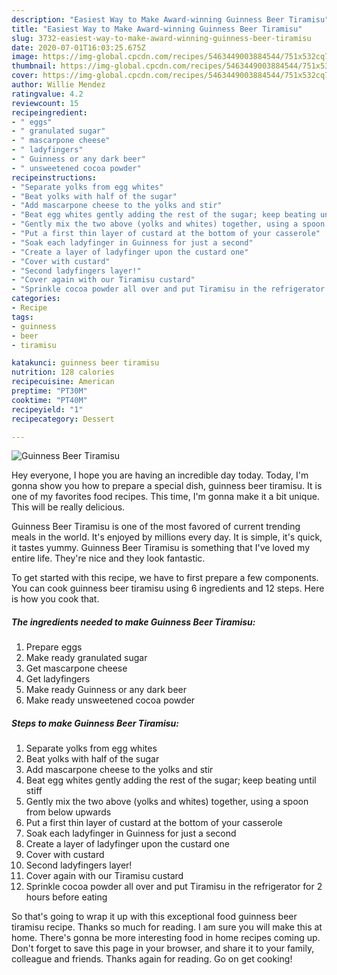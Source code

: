```yaml
---
description: "Easiest Way to Make Award-winning Guinness Beer Tiramisu"
title: "Easiest Way to Make Award-winning Guinness Beer Tiramisu"
slug: 3732-easiest-way-to-make-award-winning-guinness-beer-tiramisu
date: 2020-07-01T16:03:25.675Z
image: https://img-global.cpcdn.com/recipes/5463449003884544/751x532cq70/guinness-beer-tiramisu-recipe-main-photo.jpg
thumbnail: https://img-global.cpcdn.com/recipes/5463449003884544/751x532cq70/guinness-beer-tiramisu-recipe-main-photo.jpg
cover: https://img-global.cpcdn.com/recipes/5463449003884544/751x532cq70/guinness-beer-tiramisu-recipe-main-photo.jpg
author: Willie Mendez
ratingvalue: 4.2
reviewcount: 15
recipeingredient:
- " eggs"
- " granulated sugar"
- " mascarpone cheese"
- " ladyfingers"
- " Guinness or any dark beer"
- " unsweetened cocoa powder"
recipeinstructions:
- "Separate yolks from egg whites"
- "Beat yolks with half of the sugar"
- "Add mascarpone cheese to the yolks and stir"
- "Beat egg whites gently adding the rest of the sugar; keep beating until stiff"
- "Gently mix the two above (yolks and whites) together, using a spoon from below upwards"
- "Put a first thin layer of custard at the bottom of your casserole"
- "Soak each ladyfinger in Guinness for just a second"
- "Create a layer of ladyfinger upon the custard one"
- "Cover with custard"
- "Second ladyfingers layer!"
- "Cover again with our Tiramisu custard"
- "Sprinkle cocoa powder all over and put Tiramisu in the refrigerator for 2 hours before eating"
categories:
- Recipe
tags:
- guinness
- beer
- tiramisu

katakunci: guinness beer tiramisu 
nutrition: 128 calories
recipecuisine: American
preptime: "PT30M"
cooktime: "PT40M"
recipeyield: "1"
recipecategory: Dessert

---
```



![Guinness Beer Tiramisu](https://img-global.cpcdn.com/recipes/5463449003884544/751x532cq70/guinness-beer-tiramisu-recipe-main-photo.jpg)

Hey everyone, I hope you are having an incredible day today. Today, I'm gonna show you how to prepare a special dish, guinness beer tiramisu. It is one of my favorites food recipes. This time, I'm gonna make it a bit unique. This will be really delicious.

Guinness Beer Tiramisu is one of the most favored of current trending meals in the world. It's enjoyed by millions every day. It is simple, it's quick, it tastes yummy. Guinness Beer Tiramisu is something that I've loved my entire life. They're nice and they look fantastic.




To get started with this recipe, we have to first prepare a few components. You can cook guinness beer tiramisu using 6 ingredients and 12 steps. Here is how you cook that.

<!--inarticleads1-->

##### The ingredients needed to make Guinness Beer Tiramisu:

1. Prepare  eggs
1. Make ready  granulated sugar
1. Get  mascarpone cheese
1. Get  ladyfingers
1. Make ready  Guinness or any dark beer
1. Make ready  unsweetened cocoa powder




<!--inarticleads2-->

##### Steps to make Guinness Beer Tiramisu:

1. Separate yolks from egg whites
1. Beat yolks with half of the sugar
1. Add mascarpone cheese to the yolks and stir
1. Beat egg whites gently adding the rest of the sugar; keep beating until stiff
1. Gently mix the two above (yolks and whites) together, using a spoon from below upwards
1. Put a first thin layer of custard at the bottom of your casserole
1. Soak each ladyfinger in Guinness for just a second
1. Create a layer of ladyfinger upon the custard one
1. Cover with custard
1. Second ladyfingers layer!
1. Cover again with our Tiramisu custard
1. Sprinkle cocoa powder all over and put Tiramisu in the refrigerator for 2 hours before eating




So that's going to wrap it up with this exceptional food guinness beer tiramisu recipe. Thanks so much for reading. I am sure you will make this at home. There's gonna be more interesting food in home recipes coming up. Don't forget to save this page in your browser, and share it to your family, colleague and friends. Thanks again for reading. Go on get cooking!
